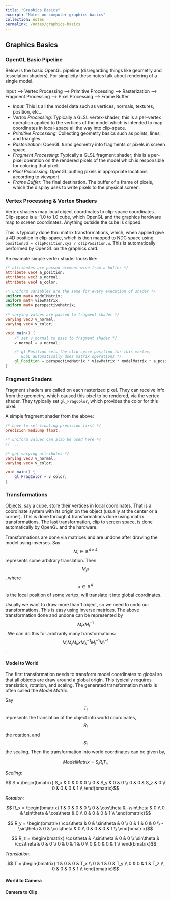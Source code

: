 ```yaml
---
title: "Graphics Basics"
excerpt: "Notes on computer graphics basics"
collection: notes
permalink: /notes/graphics-basics
---
```


## Graphics Basics


### OpenGL Basic Pipeline

Below is the basic OpenGL pipeline (disregarding things like geometry and tesselation shaders). For simplicity these notes talk about rendering of a single model.

Input --> Vertex Processing --> Primitive Processing --> Rasterization --> Fragment Processing --> Pixel Processing --> Frame Buffer

- _Input:_ This is all the model data such as vertices, normals, textures, position, etc...
- _Vertex Processing:_ Typically a GLSL vertex-shader; this is a per-vertex operation applied to the vertices of the model which is intended to map coordinates in local-space all the way into clip-space.
- _Primitive Processing:_ Collecting geometry basics such as points, lines, and triangles.
- _Rasterization:_ OpenGL turns geometry into fragments or pixels in screen space.
- _Fragment Processing:_ Typically a GLSL fragment shader; this is a per-pixel operation on the rendered pixels of the model which is responsible for coloring that pixel.
- _Pixel Processing:_ OpenGL putting pixels in appropriate locations according to viewport
- _Frame Buffer:_ The final destination. The buffer of a frame of pixels, which the display uses to write pixels to the physical screen.

### Vertex Processing & Vertex Shaders
Vertex shaders map local object coordinates to clip-space coordinates. Clip-space is a -1.0 to 1.0 cube, which OpenGL and the graphics hardware map to screen coordinates. Anything outside the cube is clipped.

This is typically done thru matrix transformations, which, when applied give a 4D position in clip-space, which is then mapped to NDC space using `position3d = clipPosition.xyz / clipPosition.w`. This is automatically performed by OpenGL on the graphics card.

An example simple vertex shader looks like:

```glsl
/* attributes are passed element-wise from a buffer */
attribute vec4 a_position;
attribute vec3 a_normal;
attribute vec4 a_color;

/* uniform variables are the same for every execution of shader */
uniform mat4 modelMatrix;
uniform mat4 viewMatrix;
uniform mat4 perspectiveMatrix;

/* varying values are passed to fragment shader */
varying vec3 v_normal;
varying vec4 v_color;

void main() {
    /* set v_normal to pass to fragment shader */
    v_normal = a_normal;

    /* gl_Position sets the clip-space position for this vertex;
       GLSL automatically does matrix operations */
    gl_Position = perspectiveMatrix * viewMatrix * modelMatrix * a_position;
}
```

### Fragment Shaders
Fragment shaders are called on each rasterized pixel. They can receive info from the geometry, which caused this pixel to be rendered, via the vertex shader. They typically set `gl_FragColor`, which provides the color for this pixel.

A simple fragment shader from the above: 

```glsl
/* have to set floating precision first */
precision mediump float;

/* uniform values can also be used here */
// ...

/* get varying attributes */
varying vec3 v_normal;
varying vec4 v_color;

void main() {
    gl_FragColor = v_color;
}
```

### Transformations
Objects, say a cube, store their vertices in local coordinates. That is a coordinate system with its origin on the object (usually at the center or a corner). This is done through 4 transformations done using matrix transformations. The last transformation, clip to screen space, is done automatically by OpenGL and the hardware.

Transformations are done via matrices and are undone after drawing the model using inverses. Say $$M_i \in \mathbb{R}^{4\times 4}$$ represents some arbitrary translation. Then $$M_i x$$, where $$x \in \mathbb{R}^{4}$$ is the local position of some vertex, will translate it into global coordinates.

Usually we want to draw more than 1 object, so we need to undo our transformations. This is easy using inverse matrices. The above transformation done and undone can be represented by $$M_i x M_i^{-1}$$. We can do this for arbitrarily many transformations: $$M_i M_j M_k x M_k^{-1} M_j^{-1} M_i^{-1}$$.

#### Model to World
The first transformation needs to transform model coordinates to global so that all objects are draw around a global origin. This typically requires translation, rotation, and scaling. The generated transformation matrix is often called the _Model Matrix_.

Say $$T_i$$ represents the translation of the object into world coordinates, $$R_i$$ the rotation, and $$S_i$$ the scaling. Then the transformation into world coordinates can be given by,

$$ ModelMatrix = S_iR_iT_i .$$

_Scaling:_

$$ S = \begin{bmatrix}
S_x & 0  & 0 & 0 \\ 
 0 & S_y & 0 & 0 \\ 
 0 &  0 & S_z & 0 \\
0 & 0 & 0 & 1 \\
\end{bmatrix}$$ 

_Rotation:_

$$ R_x = \begin{bmatrix}
1 & 0  & 0 & 0 \\ 
0 & \cos\theta & -\sin\theta & 0 \\ 
0 &  \sin\theta & \cos\theta & 0 \\
0 & 0 & 0 & 1 \\
\end{bmatrix}$$

$$ R_y = \begin{bmatrix}
\cos\theta & 0  & \sin\theta & 0 \\ 
0 & 1 & 0 & 0 \\ 
-\sin\theta &  0 & \cos\theta & 0 \\
0 & 0 & 0 & 1 \\
\end{bmatrix}$$

$$ R_z = \begin{bmatrix}
\cos\theta & -\sin\theta & 0 & 0 \\ 
\sin\theta & \cos\theta & 0 & 0 \\
0 & 0  & 1 & 0 \\ 
0 & 0 & 0 & 1 \\
\end{bmatrix}$$

_Translation:_

$$ T = \begin{bmatrix}
1 & 0  & 0 & T_x \\ 
0 & 1 & 0 & T_y \\ 
0 &  0 & 1 & T_z \\
0 & 0 & 0 & 1 \\
\end{bmatrix}$$ 

#### World to Camera

#### Camera to Clip
